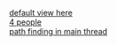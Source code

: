 <a href="https://lukec611.github.io/basic-map/">default view here</a>
<br/>
<a href="https://lukec611.github.io/basic-map/?numPeople=4">4 people</a>
<br/>
<a href="https://lukec611.github.io/basic-map/?useWebWorker=false">path finding in main thread</a>
<br/>
